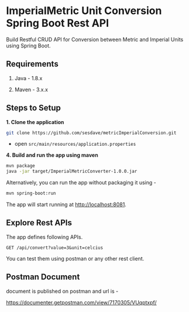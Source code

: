 # ImperialMetric Unit Conversion Spring Boot Rest API 

Build Restful CRUD API for Conversion between Metric and Imperial Units using Spring Boot.

## Requirements

1. Java - 1.8.x

2. Maven - 3.x.x


## Steps to Setup

**1. Clone the application**

```bash
git clone https://github.com/sesdave/metricImperialConversion.git
```

+ open `src/main/resources/application.properties`

**4. Build and run the app using maven**

```bash
mvn package
java -jar target/ImperialMetricConverter-1.0.0.jar
```

Alternatively, you can run the app without packaging it using -

```bash
mvn spring-boot:run
```

The app will start running at <http://localhost:8081>.

## Explore Rest APIs

The app defines following APIs.

    GET /api/convert?value=3&unit=celcius

    
    

You can test them using postman or any other rest client.

## Postman Document

document is published on postman and url is -

<https://documenter.getpostman.com/view/7170305/VUqptxpf/>
